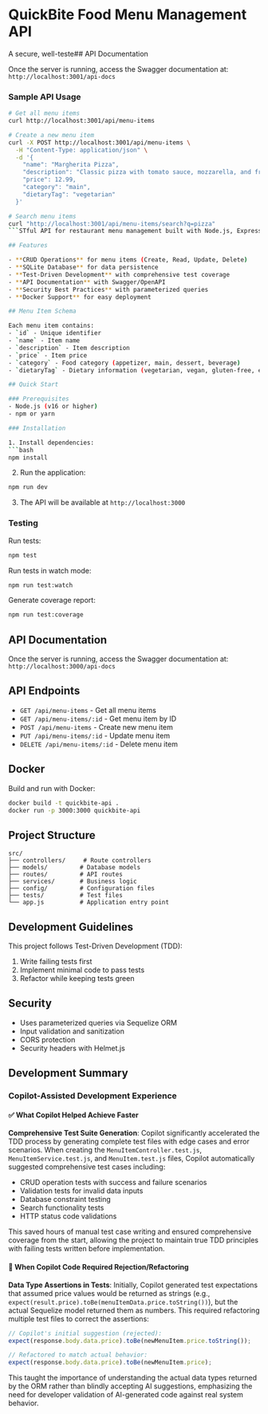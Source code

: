 # QuickBite Food Menu Management API

A secure, well-teste## API Documentation

Once the server is running, access the Swagger documentation at:
`http://localhost:3001/api-docs`

### Sample API Usage

```bash
# Get all menu items
curl http://localhost:3001/api/menu-items

# Create a new menu item
curl -X POST http://localhost:3001/api/menu-items \
  -H "Content-Type: application/json" \
  -d '{
    "name": "Margherita Pizza",
    "description": "Classic pizza with tomato sauce, mozzarella, and fresh basil",
    "price": 12.99,
    "category": "main",
    "dietaryTag": "vegetarian"
  }'

# Search menu items
curl "http://localhost:3001/api/menu-items/search?q=pizza"
```STful API for restaurant menu management built with Node.js, Express, and SQLite following Test-Driven Development (TDD) principles.

## Features

- **CRUD Operations** for menu items (Create, Read, Update, Delete)
- **SQLite Database** for data persistence
- **Test-Driven Development** with comprehensive test coverage
- **API Documentation** with Swagger/OpenAPI
- **Security Best Practices** with parameterized queries
- **Docker Support** for easy deployment

## Menu Item Schema

Each menu item contains:
- `id` - Unique identifier
- `name` - Item name
- `description` - Item description
- `price` - Item price
- `category` - Food category (appetizer, main, dessert, beverage)
- `dietaryTag` - Dietary information (vegetarian, vegan, gluten-free, etc.)

## Quick Start

### Prerequisites
- Node.js (v16 or higher)
- npm or yarn

### Installation

1. Install dependencies:
```bash
npm install
```

2. Run the application:
```bash
npm run dev
```

3. The API will be available at `http://localhost:3000`

### Testing

Run tests:
```bash
npm test
```

Run tests in watch mode:
```bash
npm run test:watch
```

Generate coverage report:
```bash
npm run test:coverage
```

## API Documentation

Once the server is running, access the Swagger documentation at:
`http://localhost:3000/api-docs`

## API Endpoints

- `GET /api/menu-items` - Get all menu items
- `GET /api/menu-items/:id` - Get menu item by ID
- `POST /api/menu-items` - Create new menu item
- `PUT /api/menu-items/:id` - Update menu item
- `DELETE /api/menu-items/:id` - Delete menu item

## Docker

Build and run with Docker:

```bash
docker build -t quickbite-api .
docker run -p 3000:3000 quickbite-api
```

## Project Structure

```
src/
├── controllers/     # Route controllers
├── models/         # Database models
├── routes/         # API routes
├── services/       # Business logic
├── config/         # Configuration files
├── tests/          # Test files
└── app.js          # Application entry point
```

## Development Guidelines

This project follows Test-Driven Development (TDD):
1. Write failing tests first
2. Implement minimal code to pass tests
3. Refactor while keeping tests green

## Security

- Uses parameterized queries via Sequelize ORM
- Input validation and sanitization
- CORS protection
- Security headers with Helmet.js

## Development Summary

### Copilot-Assisted Development Experience

#### ✅ **What Copilot Helped Achieve Faster**
**Comprehensive Test Suite Generation**: Copilot significantly accelerated the TDD process by generating complete test files with edge cases and error scenarios. When creating the `MenuItemController.test.js`, `MenuItemService.test.js`, and `MenuItem.test.js` files, Copilot automatically suggested comprehensive test cases including:
- CRUD operation tests with success and failure scenarios
- Validation tests for invalid data inputs
- Database constraint testing
- Search functionality tests
- HTTP status code validations

This saved hours of manual test case writing and ensured comprehensive coverage from the start, allowing the project to maintain true TDD principles with failing tests written before implementation.

#### 🔄 **When Copilot Code Required Rejection/Refactoring**
**Data Type Assertions in Tests**: Initially, Copilot generated test expectations that assumed price values would be returned as strings (e.g., `expect(result.price).toBe(menuItemData.price.toString())`), but the actual Sequelize model returned them as numbers. This required refactoring multiple test files to correct the assertions:

```javascript
// Copilot's initial suggestion (rejected):
expect(response.body.data.price).toBe(newMenuItem.price.toString());

// Refactored to match actual behavior:
expect(response.body.data.price).toBe(newMenuItem.price);
```

This taught the importance of understanding the actual data types returned by the ORM rather than blindly accepting AI suggestions, emphasizing the need for developer validation of AI-generated code against real system behavior.